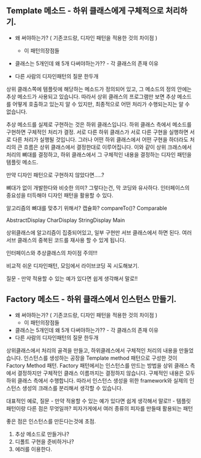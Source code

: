 

## Template 메소드 - 하위 클래스에게 구체적으로 처리하기.

- 왜 써야하는가? ( 기존코드랑, 디자인 패턴을 적용한 것의 차이점 )

    - 이 패턴의장점들
    
- 클래스는 5개인데 왜 5개 다써야하는가?? - 각 클래스의 존재 이유

- 다른 사람의 디자인패턴의 질문 한두개


상위 클래스쪽에 템플릿에 해당하는 메소드가 정의되어 있고, 그 메소드의 정의 안에는 추상 메소드가 사용되고 있습니다. 
따라서 상위 클래스의 프로그램만 보면 추상 메소드를 어떻게 호출하고 있는지 알 수 있지만, 최종적으로 어떤 처리가 수행되는지는 알 수 없습니다.

추상 메소드를 실제로 구현하는 것은 하위 클래스입니다. 
하위 클래스 측에서 메소드를 구현하면 구체적인 처리가 결정. 
서로 다른 하위 클래스가 서로 다른 구현을 실행하면 서로 다른 처리가 실행될 것입니다. 
그러나 어떤 하위 클래스에서 어떤 구현을 하더라도 처리의 큰 흐름은 상위 클래스에서 결정한대로 이루어집니다. 
이와 같이 상위 크래스에서 처리의 뼈대를 결정하고, 하위 클래스에서 그 구체적인 내용을 결정하는 디자인 패턴을 템플릿 메소드.

만약 디자인 패턴으로 구현하지 않았다면.....?

뼈대가 없이 개발한다와 비슷한 의미? 그렇다는건, 막 코딩와 유사하다.
인터페이스의 중요성을 터득해야 디자인 패턴을 활용할 수 있다. 

알고리즘의 뼈대를 맞추기 위해서?
캡슐화?
compareTo()? Comparable

AbstractDisplay
CharDisplay
StringDisplay
Main

상위클래스에 알고리즘이 집중되어있고, 일부 구현만 서브 클래스에서 하면 된다.
여러 서브 클래스의 중복된 코드를 재사용 할 수 있게 됩니다.

인터페이스와 추상클래스의 차이점 주의!!!

비교적 쉬운 디자인패턴, 모임에서 라이브코딩 꼭 시도해보기.

 질문 - 만약 적용할 수 있는 예가 있다면 쉽게 생각해서 말로!!

## Factory 메소드 - 하위 클래스에서 인스턴스 만들기.
- 왜 써야하는가? ( 기존코드랑, 디자인 패턴을 적용한 것의 차이점 )
    - 이 패턴의장점들
- 클래스는 5개인데 왜 5개 다써야하는가?? - 각 클래스의 존재 이유
- 다른 사람의 디자인패턴의 질문 한두개

상위클래스에서 처리의 골격을 만들고, 하위클레스에서 구체적인 처리의 내용을 만들었습니다. 
인스턴스를 생성하는 공장을 Template method 패턴으로 구성한 것이 Factory Method 패턴.
Factory 패턴에서는 인스턴스를 만드는 방법을 상위 클래스 측에서 결정하지만 구체적인 클래스 이름까지는 결정하지 않습니다. 
구체적인 내용은 모두 하위 클래스 측에서 수행합니다. 따라서 인스턴스 생성을 위한 framework와 실제의 인스턴스 생성의 크래스를 분리해서 생각할 수 있습니다.

대표적인 예로, 
질문 - 만약 적용할 수 있는 예가 있다면 쉽게 생각해서 말로!!
    - 템플릿 패턴이랑 다른 점은 무엇일까?
 피자가게에서 여러 종류의 피자를 만들때 활용되는 패턴 
 
 좋은 점은 인스턴스를 만든다는것에 초점.
 1. 추상 메소드로 만들거나?
 2. 디폴트 구현을 준비하거나?
 3. 에러를 이용한다.
